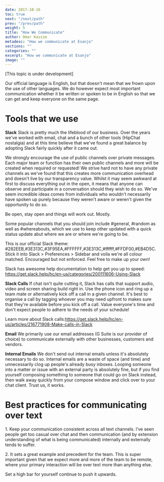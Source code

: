 ```yaml
---
date: 2017-10-16
toc: true
next: "/next/path"
prev: "/prev/path"
weight: 5
title: "How We Communicate"
author: Omar Kassim
metadesc: "How we communicate at Esanjo"
sections: ""
categories: ""
excerpt: "How we communicate at Esanjo"
image: ""
---
```

[This topic is under development]

Our official language is English, but that doesn't mean that we frown upon the use of other languages. We do however expect most important communication whether it be written or spoken to be in English so that we can get and keep everyone on the same page.

# Tools that we use

**Slack**
Slack is pretty much the lifeblood of our business. Over the years we've worked with email, chat and a bunch of other tools (HipChat nostalgia) and at this time believe that we've found a great balance by adopting Slack fairly quickly after it came out.

We strongly encourage the use of public channels over private messages. Each major team or function has their own public channels and more will be created when required or requested! We strive hard not to have any private channels as we've found that this creates more communication overhead and doesn't live by our transparency value. Whilst it may seem awkward at first to discuss everything out in the open, it means that anyone can observe and participate in a conversation should they wish to do so. We've seem incredible ideas comes from individuals who wouldn't necessarily have spoken up purely because they weren't aware or weren't given the opportunity to do so.

Be open, stay open and things will work out. Mostly.

Some popular channels that you should join include #general, #random as well as #whereabouts, which we use to keep other updated with a quick status update abut where we are or where we're going to be.

This is our official Slack theme: #282EEB,#3E313C,#3F95EA,#FFFFFF,#3E313C,#ffffff,#FFDF00,#EB4D5C. Stick it into Slack > Preferences > Sidebar and voila we're all colour matched. Encouraged but not enforced. Feel free to make up your own!

Slack has awesome help documentation to help get you up to speed: https://get.slack.help/hc/en-us/categories/200111606-Using-Slack

**Slack Calls**
If chat isn't quite cutting it, Slack has calls that support audio, video and screen sharing build right in. Use the phone icon and ring up a team mate or alternatively kick off a call in a given channel. It's best to organise a call by tagging whoever you may need upfront to makes sure that they're available before you kick off a call. Value everyone's time and don't expect people to adhere to the needs of your schedule!

Learn more about Slack calls:https://get.slack.help/hc/en-us/articles/216771908-Make-calls-in-Slack

**Email**
We primarily use our email addresses (G Suite is our provider of choice) to communicate externally with other businesses, customers and vendors.

**Internal Emails**
We don't send out internal emails unless it's absolutely necessary to do so. Internal emails are a waste of space (and time) and unnecessarily clog up people's already busy inboxes. Looping someone into a matter or issue with an external party is absolutely fine, but if you find yourself composing something to someone that could go on Slack instead, then walk away quickly from your compose window and click over to your chat client. Trust us, it works.

# Best practices for communicating over text

1\. Keep your communication consistent across all text channels. I’ve seen people get too casual over chat and then communication (and by extension understanding of what is being communicated) internally and externally tends to suffer.

2\. It sets a great example and precedent for the team. This is super important given that we expect more and more of the team to be remote, where your primary interaction will be over text more than anything else.

Set a high bar for yourself continue to push it upwards.
